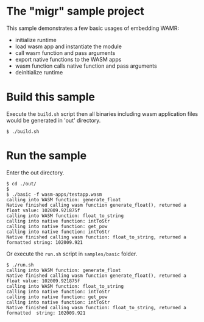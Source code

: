 

The "migr" sample project
==============

This sample demonstrates a few basic usages of embedding WAMR:
- initialize runtime
- load wasm app and instantiate the module
- call wasm function and pass arguments
- export native functions to the WASM apps
- wasm function calls native function and pass arguments
- deinitialize runtime

Build this sample
==============
Execute the ```build.sh``` script then all binaries including wasm application files would be generated in 'out' directory.

```
$ ./build.sh
```

Run the sample
==========================
Enter the out directory.
```
$ cd ./out/
$
$ ./basic -f wasm-apps/testapp.wasm
calling into WASM function: generate_float
Native finished calling wasm function generate_float(), returned a float value: 102009.921875f
calling into WASM function: float_to_string
calling into native function: intToStr
calling into native function: get_pow
calling into native function: intToStr
Native finished calling wasm function: float_to_string, returned a formatted string: 102009.921
```
Or execute the ```run.sh``` script in ```samples/basic``` folder.
```
$ ./run.sh
calling into WASM function: generate_float
Native finished calling wasm function generate_float(), returned a float value: 102009.921875f
calling into WASM function: float_to_string
calling into native function: intToStr
calling into native function: get_pow
calling into native function: intToStr
Native finished calling wasm function: float_to_string, returned a formatted  string: 102009.921
```




